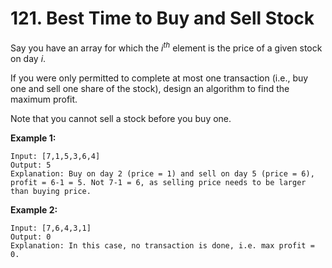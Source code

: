 # 121. Best Time to Buy and Sell Stock

Say you have an array for which the $i^{th}$ element is the price of a given stock on day $i$.

If you were only permitted to complete at most one transaction (i.e., buy one and sell one share of the stock), design an algorithm to find the maximum profit.

Note that you cannot sell a stock before you buy one.

**Example 1:**

```()
Input: [7,1,5,3,6,4]
Output: 5
Explanation: Buy on day 2 (price = 1) and sell on day 5 (price = 6), profit = 6-1 = 5. Not 7-1 = 6, as selling price needs to be larger than buying price.
```

**Example 2:**

```()
Input: [7,6,4,3,1]
Output: 0
Explanation: In this case, no transaction is done, i.e. max profit = 0.
```
